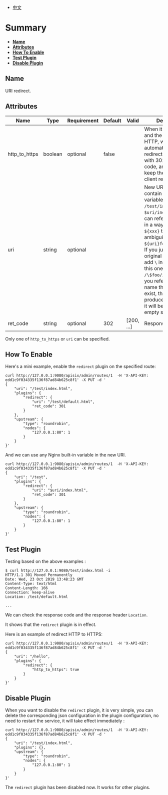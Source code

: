 <!--
#
# Licensed to the Apache Software Foundation (ASF) under one or more
# contributor license agreements.  See the NOTICE file distributed with
# this work for additional information regarding copyright ownership.
# The ASF licenses this file to You under the Apache License, Version 2.0
# (the "License"); you may not use this file except in compliance with
# the License.  You may obtain a copy of the License at
#
#     http://www.apache.org/licenses/LICENSE-2.0
#
# Unless required by applicable law or agreed to in writing, software
# distributed under the License is distributed on an "AS IS" BASIS,
# WITHOUT WARRANTIES OR CONDITIONS OF ANY KIND, either express or implied.
# See the License for the specific language governing permissions and
# limitations under the License.
#
-->

- [中文](../zh-cn/plugins/redirect.md)

# Summary

- [**Name**](#name)
- [**Attributes**](#attributes)
- [**How To Enable**](#how-to-enable)
- [**Test Plugin**](#test-plugin)
- [**Disable Plugin**](#disable-plugin)

## Name

URI redirect.

## Attributes

| Name          | Type    | Requirement | Default | Valid | Description                                                                                                                                                                                                                                                                                                                                                                                                                        |
| ------------- | ------- | ----------- | ------- | ----- | ---------------------------------------------------------------------------------------------------------------------------------------------------------------------------------------------------------------------------------------------------------------------------------------------------------------------------------------------------------------------------------------------------------------------------------- |
| http_to_https | boolean | optional    | false   |       | When it is set to `true` and the request is HTTP, will be automatically redirected to HTTPS with 301 response code, and the URI will keep the same as client request.                                                                                                                                                                                                                                                              |
| uri           | string  | optional    |         |       | New URL which can contain Nginx variable, eg: `/test/index.html`, `$uri/index.html`. You can refer to variables in a way similar to `${xxx}` to avoid ambiguity, eg: `${uri}foo/index.html`. If you just need the original `$` character, add `\` in front of it, like this one: `/\$foo/index.html`. If you refer to a variable name that does not exist, this will not produce an error, and it will be used as an empty string. |
| ret_code      | string  | optional    | 302     |  [200, ...]     | Response code                                                                                                                                                                                                                                                                                                                                                                                                                      |

Only one of `http_to_https` or `uri` can be specified.

## How To Enable

Here's a mini example, enable the `redirect` plugin on the specified route:

```shell
curl http://127.0.0.1:9080/apisix/admin/routes/1  -H 'X-API-KEY: edd1c9f034335f136f87ad84b625c8f1' -X PUT -d '
{
    "uri": "/test/index.html",
    "plugins": {
        "redirect": {
            "uri": "/test/default.html",
            "ret_code": 301
        }
    },
    "upstream": {
        "type": "roundrobin",
        "nodes": {
            "127.0.0.1:80": 1
        }
    }
}'
```

And we can use any Nginx built-in variable in the new URI.

```shell
curl http://127.0.0.1:9080/apisix/admin/routes/1  -H 'X-API-KEY: edd1c9f034335f136f87ad84b625c8f1' -X PUT -d '
{
    "uri": "/test",
    "plugins": {
        "redirect": {
            "uri": "$uri/index.html",
            "ret_code": 301
        }
    },
    "upstream": {
        "type": "roundrobin",
        "nodes": {
            "127.0.0.1:80": 1
        }
    }
}'
```

## Test Plugin

Testing based on the above examples :

```shell
$ curl http://127.0.0.1:9080/test/index.html -i
HTTP/1.1 301 Moved Permanently
Date: Wed, 23 Oct 2019 13:48:23 GMT
Content-Type: text/html
Content-Length: 166
Connection: keep-alive
Location: /test/default.html

...
```

We can check the response code and the response header `Location`.

It shows that the `redirect` plugin is in effect.

 Here is an example of redirect HTTP to HTTPS:

```shell
curl http://127.0.0.1:9080/apisix/admin/routes/1  -H 'X-API-KEY: edd1c9f034335f136f87ad84b625c8f1' -X PUT -d '
{
    "uri": "/hello",
    "plugins": {
        "redirect": {
            "http_to_https": true
        }
    }
}'
```

## Disable Plugin

When you want to disable the `redirect` plugin, it is very simple,
 you can delete the corresponding json configuration in the plugin configuration,
  no need to restart the service, it will take effect immediately :

```shell
curl http://127.0.0.1:9080/apisix/admin/routes/1  -H 'X-API-KEY: edd1c9f034335f136f87ad84b625c8f1' -X PUT -d '
{
    "uri": "/test/index.html",
    "plugins": {},
    "upstream": {
        "type": "roundrobin",
        "nodes": {
            "127.0.0.1:80": 1
        }
    }
}'
```

The `redirect` plugin has been disabled now. It works for other plugins.
